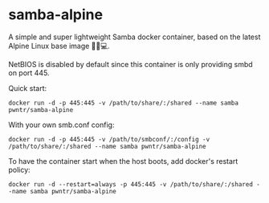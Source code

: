 # samba-alpine
A simple and super lightweight Samba docker container, based on the latest Alpine Linux base image 🐧🐋💻.

NetBIOS is disabled by default since this container is only providing smbd on port 445.

Quick start:
```shell
docker run -d -p 445:445 -v /path/to/share/:/shared --name samba pwntr/samba-alpine
```

With your own smb.conf config:
```shell
docker run -d -p 445:445 -v /path/to/smbconf/:/config -v /path/to/share/:/shared --name samba pwntr/samba-alpine
```

To have the container start when the host boots, add docker's restart policy:
```shell
docker run -d --restart=always -p 445:445 -v /path/to/share/:/shared --name samba pwntr/samba-alpine
```
